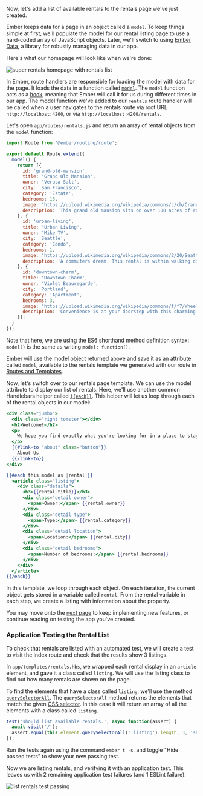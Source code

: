 Now, let's add a list of available rentals to the rentals page we've just created.

Ember keeps data for a page in an object called a `model`.
To keep things simple at first,
we'll populate the model for our rental listing page to use a hard-coded array of JavaScript objects.
Later, we'll switch to using [Ember Data](https://github.com/emberjs/data),
a library for robustly managing data in our app.

Here's what our homepage will look like when we're done:

![super rentals homepage with rentals list](/images/model-hook/super-rentals-index-with-list.png)

In Ember, route handlers are responsible for loading the model with data for the page.
It loads the data in a function called [`model`](https://api.emberjs.com/ember/3.10/classes/Route/methods/model?anchor=model).
The `model` function acts as a [hook](../../getting-started/core-concepts/#toc_hooks), meaning that Ember will call it for us during different times in our app.
The model function we've added to our `rentals` route handler will be called when a user navigates to the rentals route via root URL `http://localhost:4200`, or via `http://localhost:4200/rentals`.

Let's open `app/routes/rentals.js` and return an array of rental objects from the `model` function:

```javascript {data-filename="app/routes/rentals.js" data-diff="+4,+5,+6,+7,+8,+9,+10,+11,+12,+13,+14,+15,+16,+17,+18,+19,+20,+21,+22,+23,+24,+25,+26,+27,+28,+29,+30,+31,+32,+33"}
import Route from '@ember/routing/route';

export default Route.extend({
  model() {
    return [{
      id: 'grand-old-mansion',
      title: 'Grand Old Mansion',
      owner: 'Veruca Salt',
      city: 'San Francisco',
      category: 'Estate',
      bedrooms: 15,
      image: 'https://upload.wikimedia.org/wikipedia/commons/c/cb/Crane_estate_(5).jpg',
      description: 'This grand old mansion sits on over 100 acres of rolling hills and dense redwood forests.'
    }, {
      id: 'urban-living',
      title: 'Urban Living',
      owner: 'Mike TV',
      city: 'Seattle',
      category: 'Condo',
      bedrooms: 1,
      image: 'https://upload.wikimedia.org/wikipedia/commons/2/20/Seattle_-_Barnes_and_Bell_Buildings.jpg',
      description: 'A commuters dream. This rental is within walking distance of 2 bus stops and the Metro.'
    }, {
      id: 'downtown-charm',
      title: 'Downtown Charm',
      owner: 'Violet Beauregarde',
      city: 'Portland',
      category: 'Apartment',
      bedrooms: 3,
      image: 'https://upload.wikimedia.org/wikipedia/commons/f/f7/Wheeldon_Apartment_Building_-_Portland_Oregon.jpg',
      description: 'Convenience is at your doorstep with this charming downtown rental. Great restaurants and active night life are within a few feet.'
    }];
  }
});
```

Note that here, we are using the ES6 shorthand method definition syntax: `model()` is the same as writing `model: function()`.

Ember will use the model object returned above and save it as an attribute called `model`,
available to the rentals template we generated with our route in [Routes and Templates](../routes-and-templates/#toc_a-rentals-route).

Now, let's switch over to our rentals page template.
We can use the model attribute to display our list of rentals.
Here, we'll use another common Handlebars helper called [`{{each}}`](../../templates/displaying-a-list-of-items/).
This helper will let us loop through each of the rental objects in our model:

```handlebars {data-filename="app/templates/rentals.hbs" data-diff="+12,+13,+14,+15,+16,+17,+18,+19,+20,+21,+22,+23,+24,+25,+26,+27,+28,+29,+30"}
<div class="jumbo">
  <div class="right tomster"></div>
  <h2>Welcome!</h2>
  <p>
    We hope you find exactly what you're looking for in a place to stay.
  </p>
  {{#link-to "about" class="button"}}
    About Us
  {{/link-to}}
</div>

{{#each this.model as |rental|}}
  <article class="listing">
    <div class="details">
      <h3>{{rental.title}}</h3>
      <div class="detail owner">
        <span>Owner:</span> {{rental.owner}}
      </div>
      <div class="detail type">
        <span>Type:</span> {{rental.category}}
      </div>
      <div class="detail location">
        <span>Location:</span> {{rental.city}}
      </div>
      <div class="detail bedrooms">
        <span>Number of bedrooms:</span> {{rental.bedrooms}}
      </div>
    </div>
  </article>
{{/each}}
```

In this template, we loop through each object.
On each iteration, the current object gets stored in a variable called `rental`.
From the rental variable in each step, we create a listing with information about the property.

You may move onto the [next page](../installing-addons/) to keep implementing new features, or continue reading on testing the app you've created.

### Application Testing the Rental List

To check that rentals are listed with an automated test, we will create a test to visit the index route and check that the results show 3 listings.

In `app/templates/rentals.hbs`, we wrapped each rental display in an `article` element, and gave it a class called `listing`.
We will use the listing class to find out how many rentals are shown on the page.


To find the elements that have a class called `listing`, we'll use the method [`querySelectorAll`](https://developer.mozilla.org/en-US/docs/Web/API/Element/querySelectorAll).
The `querySelectorAll` method returns the elements that match the given [CSS selector](https://developer.mozilla.org/en-US/docs/Web/CSS/CSS_Selectors).
In this case it will return an array of all the elements with a class called `listing`.

```javascript {data-filename="tests/acceptance/list-rentals-test.js" data-diff="+2,+3"}
test('should list available rentals.', async function(assert) {
  await visit('/');
  assert.equal(this.element.querySelectorAll('.listing').length, 3, 'should display 3 listings');
});
```

Run the tests again using the command `ember t -s`, and toggle "Hide passed tests" to show your new passing test.

Now we are listing rentals, and verifying it with an application test.
This leaves us with 2 remaining application test failures (and 1 ESLint failure):

![list rentals test passing](/images/model-hook/model-hook.png)
